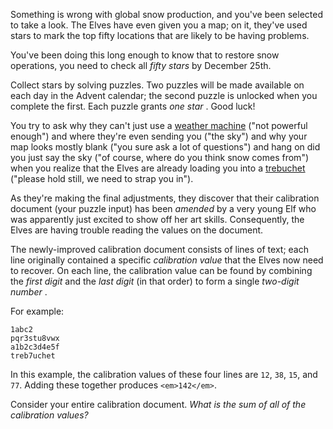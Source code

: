 Something is wrong with global snow production, and you've been
selected to take a look. The Elves have even given you a map; on it,
they've used stars to mark the top fifty locations that are likely to be
 having problems.

You've been doing this long enough to know that to restore snow operations, you need to check all *fifty stars* by December 25th.

Collect stars by solving puzzles.  Two puzzles will be made available
 on each day in the Advent calendar; the second puzzle is unlocked when
you complete the first.  Each puzzle grants  *one star* . Good luck!

You try to ask why they can't just use a [weather machine](https://adventofcode.com/2015/day/1)
 ("not powerful enough") and where they're even sending you ("the sky")
and why your map looks mostly blank ("you sure ask a lot of questions") and
 hang on did you just say the sky ("of course, where do you think snow
comes from") when you realize that the Elves are already loading you
into a [trebuchet](https://en.wikipedia.org/wiki/Trebuchet) ("please hold still, we need to strap you in").

As they're making the final adjustments, they discover that their calibration document (your puzzle input) has been *amended*
 by a very young Elf who was apparently just excited to show off her art
 skills. Consequently, the Elves are having trouble reading the values
on the document.

The newly-improved calibration document consists of lines of text; each line originally contained a specific *calibration value* that the Elves now need to recover. On each line, the calibration value can be found by combining the *first digit* and the *last digit* (in that order) to form a single  *two-digit number* .

For example:


```
1abc2
pqr3stu8vwx
a1b2c3d4e5f
treb7uchet
```


In this example, the calibration values of these four lines are `12`, `38`, `15`, and `77`. Adding these together produces `<em>142</em>`.

Consider your entire calibration document. *What is the sum of all of the calibration values?*
